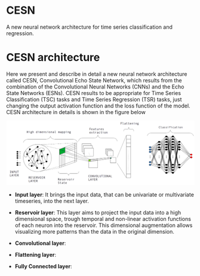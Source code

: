 # CESN
A new neural network architecture for time series classification and regression. 

# CESN architecture
Here we present and describe in detail a new neural network architecture called CESN, Convolutional Echo State Network, which results from the combination of the Convolutional Neural Networks (CNNs) and the Echo State Networks (ESNs). CESN results to be appropriate for Time Series Classification (TSC) tasks and Time Series Regression (TSR) tasks, just changing the output activation function and the loss function of the model. 
CESN architecture in details is shown in the figure below 

<img src="images/cesn.png" alt="cesn_architecture" width="650"/>

* **Input layer**: It brings the input data, that can be univariate or multivariate timeseries, into the next layer.

* **Reservoir layer**: This layer aims to project the input data into a high dimensional space, trough temporal and non-linear activation functions of each neuron into the reservoir. This dimensional augmentation allows visualizing more patterns than the data in the original dimension. 

* **Convolutional layer**:
* **Flattening layer**:
* **Fully Connected layer**:



